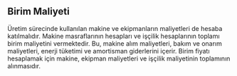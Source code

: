 
## Birim Maliyeti

Üretim sürecinde kullanılan makine ve ekipmanların maliyetleri de hesaba katılmalıdır. 
Makine masraflarının hesapları ve işçilik hesaplarının toplamı birim maliyetini vermektedir. 
Bu, makine alım maliyetleri, bakım ve onarım maliyetleri, enerji tüketimi ve amortisman giderlerini içerir.
Birim fiyatı hesaplamak için makine, ekipman maliyetleri ve işçilik maliyetinin toplamının alınmasıdır.

